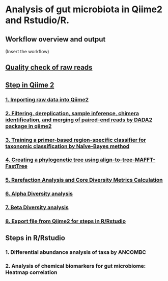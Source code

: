 # Analysis of gut microbiota in Qiime2 and Rstudio/R.

## Workflow overview and output
(Insert the workflow)

## [Quality check of raw reads](https://github.com/thaocaoHPzbook/Goldfish-16S-rRNA-amplicon-data-analysis/blob/main/Quality_Check.md)

## [Step in Qiime 2](https://github.com/thaocaoHPzbook/Goldfish-16S-rRNA-amplicon-data-analysis/blob/main/Qiime2_steps.md)
### [1. Importing raw data into Qiime2](https://github.com/thaocaoHPzbook/Goldfish-16S-rRNA-amplicon-data-analysis/blob/main/Qiime_steps/1.%20Importing-raw-data-into-Qiime2.md)

### [2. Filtering, dereplication, sample inference, chimera identification, and merging of paired-end reads by DADA2 package in qiime2](https://github.com/thaocaoHPzbook/Goldfish-16S-rRNA-amplicon-data-analysis/blob/main/Qiime_steps/2.%20Filtering%2C%20dereplication%2C%20sample%20inference%2C%20chimera%20identification%2C%20and%20merging%20of%20paired-end%20reads%20by%20DADA2%20package%20in%20qiime2.md)

### [3. Training a primer-based region-specific classifier for taxonomic classification by Naïve-Bayes method](https://github.com/thaocaoHPzbook/Goldfish-16S-rRNA-amplicon-data-analysis/blob/main/Qiime_steps/3.%20Training%20a%20primer-based%20region-specific%20classifier%20for%20taxonomic%20classification%20by%20Na%C3%AFve-Bayes%20method%20(in%20Qiime2).md)

### [4. Creating a phylogenetic tree using align-to-tree-MAFFT-FastTree](https://github.com/thaocaoHPzbook/Goldfish-16S-rRNA-amplicon-data-analysis/blob/main/Qiime_steps/4.%20Creating%20a%20phylogenetic%20tree%20using%20align-to-tree-MAFFT-FastTree.md)

### [5.  Rarefaction Analysis and Core Diversity Metrics Calculation](https://github.com/thaocaoHPzbook/Goldfish-16S-rRNA-amplicon-data-analysis/blob/main/Qiime_steps/5.%20Rarefraction%20curve%20analysis.md)

### [6. Alpha Diversity analysis](https://github.com/thaocaoHPzbook/Goldfish-16S-rRNA-amplicon-data-analysis/blob/main/Qiime_steps/6.%20Alpha%20Diversity%20analysis.md) 

### [7. Beta Diversity analysis](https://github.com/thaocaoHPzbook/Goldfish-16S-rRNA-amplicon-data-analysis/blob/main/Qiime_steps/7.%20Beta%20Diversity%20analysis.md)

### [8. Export file from Qiime2 for steps in R/Rstudio](https://github.com/thaocaoHPzbook/Goldfish-16S-rRNA-amplicon-data-analysis/blob/main/Qiime_steps/8.%20Export%20file%20from%20Qimme2%20for%20R%20steps.md)


## Steps in R/Rstudio
### 1. Differential abundance analysis of taxa by ANCOMBC

### 2. Analysis of chemical biomarkers for gut microbiome: Heatmap correlation
